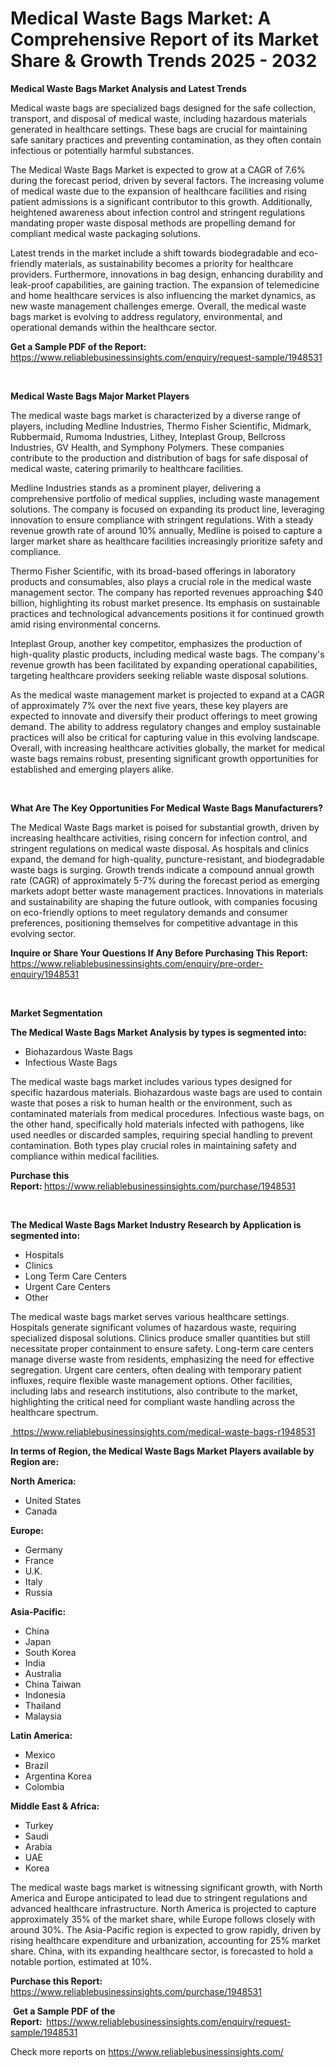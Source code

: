 <p><h1>Medical Waste Bags Market: A Comprehensive Report of its Market Share & Growth Trends 2025 - 2032</h1></p><p><strong>Medical Waste Bags Market Analysis and Latest Trends</strong></p>
<p><p>Medical waste bags are specialized bags designed for the safe collection, transport, and disposal of medical waste, including hazardous materials generated in healthcare settings. These bags are crucial for maintaining safe sanitary practices and preventing contamination, as they often contain infectious or potentially harmful substances.</p><p>The Medical Waste Bags Market is expected to grow at a CAGR of 7.6% during the forecast period, driven by several factors. The increasing volume of medical waste due to the expansion of healthcare facilities and rising patient admissions is a significant contributor to this growth. Additionally, heightened awareness about infection control and stringent regulations mandating proper waste disposal methods are propelling demand for compliant medical waste packaging solutions.</p><p>Latest trends in the market include a shift towards biodegradable and eco-friendly materials, as sustainability becomes a priority for healthcare providers. Furthermore, innovations in bag design, enhancing durability and leak-proof capabilities, are gaining traction. The expansion of telemedicine and home healthcare services is also influencing the market dynamics, as new waste management challenges emerge. Overall, the medical waste bags market is evolving to address regulatory, environmental, and operational demands within the healthcare sector.</p></p>
<p><strong>Get a Sample PDF of the Report:&nbsp;</strong> <a href="https://www.reliablebusinessinsights.com/enquiry/request-sample/1948531?utm_campaign=2190&utm_medium=2&utm_source=Github&utm_content=ia&utm_term=04032025&utm_id=medical-waste-bags">https://www.reliablebusinessinsights.com/enquiry/request-sample/1948531</a></p>
<p>&nbsp;</p>
<p><strong>Medical Waste Bags Major Market Players</strong></p>
<p><p>The medical waste bags market is characterized by a diverse range of players, including Medline Industries, Thermo Fisher Scientific, Midmark, Rubbermaid, Rumoma Industries, Lithey, Inteplast Group, Bellcross Industries, GV Health, and Symphony Polymers. These companies contribute to the production and distribution of bags for safe disposal of medical waste, catering primarily to healthcare facilities.</p><p>Medline Industries stands as a prominent player, delivering a comprehensive portfolio of medical supplies, including waste management solutions. The company is focused on expanding its product line, leveraging innovation to ensure compliance with stringent regulations. With a steady revenue growth rate of around 10% annually, Medline is poised to capture a larger market share as healthcare facilities increasingly prioritize safety and compliance.</p><p>Thermo Fisher Scientific, with its broad-based offerings in laboratory products and consumables, also plays a crucial role in the medical waste management sector. The company has reported revenues approaching $40 billion, highlighting its robust market presence. Its emphasis on sustainable practices and technological advancements positions it for continued growth amid rising environmental concerns.</p><p>Inteplast Group, another key competitor, emphasizes the production of high-quality plastic products, including medical waste bags. The company's revenue growth has been facilitated by expanding operational capabilities, targeting healthcare providers seeking reliable waste disposal solutions.</p><p>As the medical waste management market is projected to expand at a CAGR of approximately 7% over the next five years, these key players are expected to innovate and diversify their product offerings to meet growing demand. The ability to address regulatory changes and employ sustainable practices will also be critical for capturing value in this evolving landscape. Overall, with increasing healthcare activities globally, the market for medical waste bags remains robust, presenting significant growth opportunities for established and emerging players alike.</p></p>
<p>&nbsp;</p>
<p><strong>What Are The Key Opportunities For Medical Waste Bags Manufacturers?</strong></p>
<p><p>The Medical Waste Bags market is poised for substantial growth, driven by increasing healthcare activities, rising concern for infection control, and stringent regulations on medical waste disposal. As hospitals and clinics expand, the demand for high-quality, puncture-resistant, and biodegradable waste bags is surging. Growth trends indicate a compound annual growth rate (CAGR) of approximately 5-7% during the forecast period as emerging markets adopt better waste management practices. Innovations in materials and sustainability are shaping the future outlook, with companies focusing on eco-friendly options to meet regulatory demands and consumer preferences, positioning themselves for competitive advantage in this evolving sector.</p></p>
<p><strong>Inquire or Share Your Questions If Any Before Purchasing This Report:</strong> <a href="https://www.reliablebusinessinsights.com/enquiry/pre-order-enquiry/1948531?utm_campaign=2190&utm_medium=2&utm_source=Github&utm_content=ia&utm_term=04032025&utm_id=medical-waste-bags">https://www.reliablebusinessinsights.com/enquiry/pre-order-enquiry/1948531</a></p>
<p>&nbsp;</p>
<p><strong>Market Segmentation</strong></p>
<p><strong>The Medical Waste Bags Market Analysis by types is segmented into:</strong></p>
<p><ul><li>Biohazardous Waste Bags</li><li>Infectious Waste Bags</li></ul></p>
<p><p>The medical waste bags market includes various types designed for specific hazardous materials. Biohazardous waste bags are used to contain waste that poses a risk to human health or the environment, such as contaminated materials from medical procedures. Infectious waste bags, on the other hand, specifically hold materials infected with pathogens, like used needles or discarded samples, requiring special handling to prevent contamination. Both types play crucial roles in maintaining safety and compliance within medical facilities.</p></p>
<p><strong>Purchase this Report:&nbsp;</strong><a href="https://www.reliablebusinessinsights.com/purchase/1948531?utm_campaign=2190&utm_medium=2&utm_source=Github&utm_content=ia&utm_term=04032025&utm_id=medical-waste-bags">https://www.reliablebusinessinsights.com/purchase/1948531</a></p>
<p>&nbsp;</p>
<p><strong>The Medical Waste Bags Market Industry Research by Application is segmented into:</strong></p>
<p><ul><li>Hospitals</li><li>Clinics</li><li>Long Term Care Centers</li><li>Urgent Care Centers</li><li>Other</li></ul></p>
<p><p>The medical waste bags market serves various healthcare settings. Hospitals generate significant volumes of hazardous waste, requiring specialized disposal solutions. Clinics produce smaller quantities but still necessitate proper containment to ensure safety. Long-term care centers manage diverse waste from residents, emphasizing the need for effective segregation. Urgent care centers, often dealing with temporary patient influxes, require flexible waste management options. Other facilities, including labs and research institutions, also contribute to the market, highlighting the critical need for compliant waste handling across the healthcare spectrum.</p></p>
<p><a href="https://www.reliablebusinessinsights.com/medical-waste-bags-r1948531?utm_campaign=2190&utm_medium=2&utm_source=Github&utm_content=ia&utm_term=04032025&utm_id=medical-waste-bags">&nbsp;https://www.reliablebusinessinsights.com/medical-waste-bags-r1948531</a></p>
<p><strong>In terms of Region, the Medical Waste Bags Market Players available by Region are:</strong></p>
<p>
    <p> <strong> North America: </strong>
        <ul>
            <li>United States</li>
            <li>Canada</li>
        </ul>
        </p> 
    <p> <strong> Europe: </strong>
        <ul>
            <li>Germany</li>
            <li>France</li>
            <li>U.K.</li>
            <li>Italy</li>
            <li>Russia</li>
        </ul>
        </p> 
    <p> <strong> Asia-Pacific: </strong>
        <ul>
            <li>China</li>
            <li>Japan</li>
            <li>South Korea</li>
            <li>India</li>
            <li>Australia</li>
            <li>China Taiwan</li>
            <li>Indonesia</li>
            <li>Thailand</li>
            <li>Malaysia</li>
        </ul>
        </p> 
    <p> <strong> Latin America: </strong>
        <ul>
            <li>Mexico</li>
            <li>Brazil</li>
            <li>Argentina Korea</li>
            <li>Colombia</li>
        </ul>
        </p> 
    <p> <strong> Middle East & Africa: </strong>
        <ul>
            <li>Turkey</li>
            <li>Saudi</li>
            <li>Arabia</li>
            <li>UAE</li>
            <li>Korea</li>
        </ul>
    </p>
    </p>
<p><p>The medical waste bags market is witnessing significant growth, with North America and Europe anticipated to lead due to stringent regulations and advanced healthcare infrastructure. North America is projected to capture approximately 35% of the market share, while Europe follows closely with around 30%. The Asia-Pacific region is expected to grow rapidly, driven by rising healthcare expenditure and urbanization, accounting for 25% market share. China, with its expanding healthcare sector, is forecasted to hold a notable portion, estimated at 10%.</p></p>
<p><strong>Purchase this Report: </strong><a href="https://www.reliablebusinessinsights.com/purchase/1948531?utm_campaign=2190&utm_medium=2&utm_source=Github&utm_content=ia&utm_term=04032025&utm_id=medical-waste-bags">https://www.reliablebusinessinsights.com/purchase/1948531</a></p>
<p>&nbsp;<strong>Get a Sample PDF of the Report:&nbsp;&nbsp;</strong><a href="https://www.reliablebusinessinsights.com/enquiry/request-sample/1948531?utm_campaign=2190&utm_medium=2&utm_source=Github&utm_content=ia&utm_term=04032025&utm_id=medical-waste-bags">https://www.reliablebusinessinsights.com/enquiry/request-sample/1948531</a></p>
<p><strong></strong></p>
<p>Check more reports on <a href="https://www.reliablebusinessinsights.com/?utm_campaign=2190&utm_medium=2&utm_source=Github&utm_content=ia&utm_term=04032025&utm_id=medical-waste-bags">https://www.reliablebusinessinsights.com/</a></p>